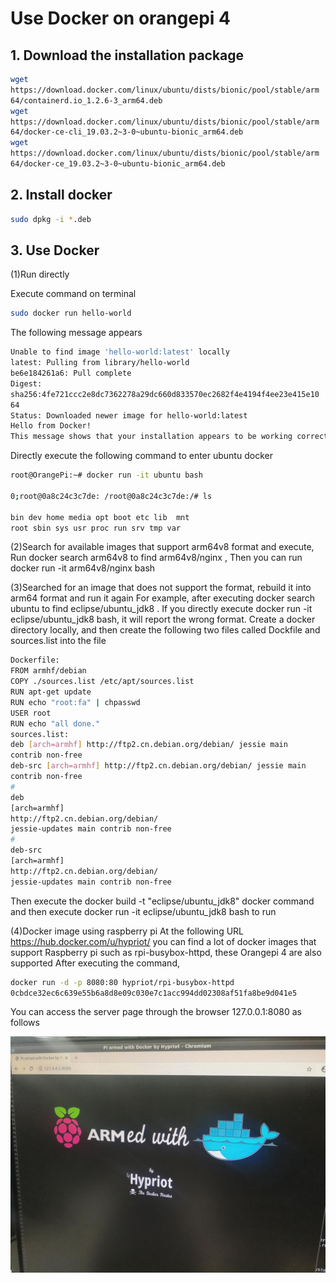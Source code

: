 # Use Docker on orangepi 4

## 1. Download the installation package

```bash
wget
https://download.docker.com/linux/ubuntu/dists/bionic/pool/stable/arm
64/containerd.io_1.2.6-3_arm64.deb
wget
https://download.docker.com/linux/ubuntu/dists/bionic/pool/stable/arm
64/docker-ce-cli_19.03.2~3-0~ubuntu-bionic_arm64.deb
wget
https://download.docker.com/linux/ubuntu/dists/bionic/pool/stable/arm
64/docker-ce_19.03.2~3-0~ubuntu-bionic_arm64.deb
```

## 2. Install docker

```bash
sudo dpkg -i *.deb
```

## 3. Use Docker

(1)Run directly

Execute command on terminal

```bash
sudo docker run hello-world
```

The following message appears

```bash
Unable to find image 'hello-world:latest' locally
latest: Pulling from library/hello-world
be6e184261a6: Pull complete
Digest:
sha256:4fe721ccc2e8dc7362278a29dc660d833570ec2682f4e4194f4ee23e415e10
64
Status: Downloaded newer image for hello-world:latest
Hello from Docker!
This message shows that your installation appears to be working correctly.
```

Directly execute the following command to enter ubuntu docker

```bash
root@OrangePi:~# docker run -it ubuntu bash

0;root@0a8c24c3c7de: /root@0a8c24c3c7de:/# ls

bin dev home media opt boot etc lib  mnt
root sbin sys usr proc run srv tmp var
```

(2)Search for available images that support arm64v8 format and execute, Run docker search arm64v8 to find arm64v8/nginx , Then you can run docker run -it arm64v8/nginx bash

(3)Searched for an image that does not support the format, rebuild it into arm64 format and run it again For example, after executing docker search ubuntu to find eclipse/ubuntu_jdk8 . If you directly execute docker run -it eclipse/ubuntu_jdk8 bash, it will report the wrong format. Create a docker directory locally, and then create the following two files called Dockfile and sources.list into the file

```bash
Dockerfile:
FROM armhf/debian
COPY ./sources.list /etc/apt/sources.list
RUN apt-get update
RUN echo "root:fa" | chpasswd
USER root
RUN echo "all done."
sources.list:
deb [arch=armhf] http://ftp2.cn.debian.org/debian/ jessie main
contrib non-free
deb-src [arch=armhf] http://ftp2.cn.debian.org/debian/ jessie main
contrib non-free
#
deb
[arch=armhf]
http://ftp2.cn.debian.org/debian/
jessie-updates main contrib non-free
#
deb-src
[arch=armhf]
http://ftp2.cn.debian.org/debian/
jessie-updates main contrib non-free
```

Then execute the docker build -t "eclipse/ubuntu_jdk8" docker
command and then execute docker run -it eclipse/ubuntu_jdk8 bash to
run


(4)Docker image using raspberry pi At the following URL https://hub.docker.com/u/hypriot/ you can find a lot of docker images that support Raspberry pi such as rpi-busybox-httpd, these Orangepi 4 are also supported After executing the command,

```bash
docker run -d -p 8080:80 hypriot/rpi-busybox-httpd
0cbdce32ec6c639e55b6a8d8e09c030e7c1acc994dd02308af51fa8be9d041e5
```
You can access the server page through the browser 127.0.0.1:8080 as
follows

![docker](../assets/images/opi4/docker.jpg)